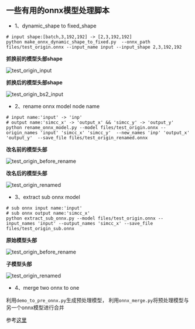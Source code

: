 ## 一些有用的onnx模型处理脚本

- 1、dynamic_shape to fixed_shape


```shell
# input shape:[batch,3,192,192] -> [2,3,192,192]
python make_onnx_dynamic_shape_to_fixed.py  --onnx_path files/test_origin.onnx --input_name input --input_shape 2,3,192,192
```

**抓换前的模型头部shape**

![test_origin_input](D:\codes\Python\BSHM\cv_unet_image_matting\scripts\files\test_origin_input.png)

**抓换后的模型头部shape**

![test_origin_bs2_input](D:\codes\Python\BSHM\cv_unet_image_matting\scripts\files\test_origin_bs2_input.png)

- 2、rename onnx model node name


```shell
# input name:'input' -> 'inp'
# output name:'simcc_x' -> 'output_x' && 'simcc_y' -> 'output_y'
python rename_onnx_model.py --model files/test_origin.onnx --origin_names 'input' 'simcc_x' 'simcc_y'  --new_names 'inp' 'output_x' 'output_y'  --save_file files/test_origin_renamed.onnx
```

**改名前的模型头部**

![test_origin_before_rename](D:\codes\Python\BSHM\cv_unet_image_matting\scripts\files\test_origin_before_rename.png)

**改名后的模型头部**

![test_origin_renamed](D:\codes\Python\BSHM\cv_unet_image_matting\scripts\files\test_origin_renamed.png)

- 3、extract sub onnx model


```shell
# sub onnx input name:'input'
# sub onnx output name:'simcc_x'
python extract_sub_onnx.py --model files/test_origin.onnx --input_names 'input' --output_names 'simcc_x' --save_file files/test_origin_sub.onnx
```

**原始模型头部**

![test_origin_before_rename](D:\codes\Python\BSHM\cv_unet_image_matting\scripts\files\test_origin_before_rename.png)

**子模型头部**

![test_origin_renamed](D:\codes\Python\BSHM\cv_unet_image_matting\scripts\files\test_origin_sub.png)

- 4、merge two onnx to one 

利用`demo_to_pre_onnx.py`生成预处理模型，
利用`onnx_merge.py`将预处理模型与另一个onnx模型进行合并

参考[这里](https://onnx.ai/onnx/api/compose.html#merge-models)

